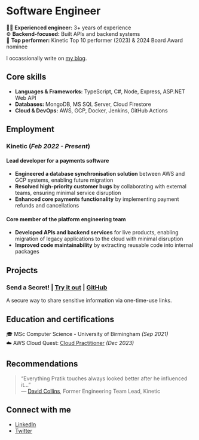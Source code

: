# Software Engineer

👨‍💻 **Experienced engineer:** 3+ years of experience<br>
⚙️ **Backend-focused:** Built APIs and backend systems<br>
🏅 **Top performer:** Kinetic Top 10 performer (2023) & 2024 Board Award nominee

I occassionally write on [my blog](https://www.thecodingpalace.com).

## Core skills

- **Languages & Frameworks:** TypeScript, C#, Node, Express, ASP.NET Web API
- **Databases:** MongoDB, MS SQL Server, Cloud Firestore
- **Cloud & DevOps:** AWS, GCP, Docker, Jenkins, GitHub Actions

## Employment

### Kinetic (_Feb 2022 - Present_)

#### Lead developer for a payments software

- **Engineered a database synchronisation solution** between AWS and GCP systems, enabling future migration
- **Resolved high-priority customer bugs** by collaborating with external teams, ensuring minimal service disruption
- **Enhanced core payments functionality** by implementing payment refunds and cancellations

#### Core member of the platform engineering team

- **Developed APIs and backend services** for live products, enabling migration of legacy applications to the cloud with minimal disruption
- **Improved code maintainability** by extracting reusable code into internal packages

## Projects

### Send a Secret! | [Try it out](https://send-a-secret.web.app/) | [GitHub](https://github.com/magarpratik/send-a-secret)

A secure way to share sensitive information via one-time-use links.

## Education and certifications

🎓 MSc Computer Science - University of Birmingham _(Sep 2021)_<br>
☁️ AWS Cloud Quest: [Cloud Practitioner](https://www.credly.com/badges/fb2ceee8-a844-4abb-9622-db0eb48220c4/public_url) _(Dec 2023)_

## Recommendations

> “Everything Pratik touches always looked better after he influenced it…”<br>
> — [David Collins](https://www.linkedin.com/in/david-collins-45729933/), Former Engineering Team Lead, Kinetic

## Connect with me

- [LinkedIn](https://www.linkedin.com/in/magarpratik)
- [Twitter](https://x.com/magarpratik_)
